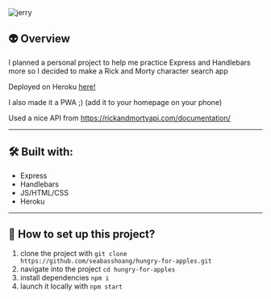 ![jerry](https://fsmedia.imgix.net/16/04/ca/ee/b241/40a7/8057/01554a1b2864/jhidgjcjpg.jpeg?rect=1%2C0%2C780%2C390&auto=format%2Ccompress&dpr=2&w=650)

## 👽 Overview 

I planned a personal project to help me practice Express and Handlebars more so I decided to make a Rick and Morty character search app

Deployed on Heroku [here!](https://hungry-for-apples.herokuapp.com/)

I also made it a PWA ;)
(add it to your homepage on your phone)

Used a nice API from https://rickandmortyapi.com/documentation/

---

## 🛠 Built with:

* Express
* Handlebars
* JS/HTML/CSS
* Heroku

---

## 🏡 How to set up this project?

1. clone the project with `git clone https://github.com/seabasshoang/hungry-for-apples.git`
2. navigate into the project `cd hungry-for-apples`
3. install dependencies `npm i`
5. launch it locally with `npm start` 
